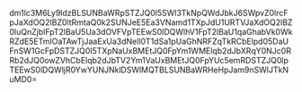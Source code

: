 dm1lc3M6Ly9ldzBLSUNBaWRpSTZJQ0l5SWl3TkNpQWdJbkJ6SWpvZ0lrcFpJaXdOQ2lBZ0ltRmtaQ0k2SUNJeE5Ea3VNamd1TXpJdU1URTVJaXdOQ2lBZ0luQnZjblFpT2lBaU5Ua3dOVFVpTEEwS0lDQWlhV1FpT2lBaU1qaGhabVk0WkRZdE5ETmlOaTAwTjJaaExUa3dNell0T1dSa1pUaGhNRFZqTkRCbElpd05DaUFnSW1GcFpDSTZJQ0l5TXpNaUxBMEtJQ0FpYm1WMElqb2dJbXRqY0NJc0RRb2dJQ0owZVhCbElqb2dJbTV2Ym1VaUxBMEtJQ0FpYUc5emRDSTZJQ0lpTEEwS0lDQWljR0YwYUNJNklDSWlMQTBLSUNBaWRHeHpJam9nSWlJTkNuMD0=
